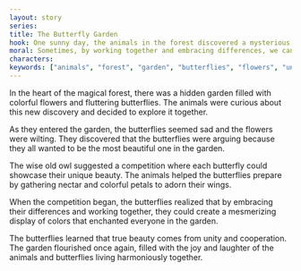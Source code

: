 ```yaml
---
layout: story
series: 
title: The Butterfly Garden
hook: One sunny day, the animals in the forest discovered a mysterious garden. What did they find inside?
moral: Sometimes, by working together and embracing differences, we can solve any problem.
characters: 
keywords: ["animals", "forest", "garden", "butterflies", "flowers", "unity", "cooperation", "beauty", "colorful"]
---
```


In the heart of the magical forest, there was a hidden garden filled with colorful flowers and fluttering butterflies. The animals were curious about this new discovery and decided to explore it together.

As they entered the garden, the butterflies seemed sad and the flowers were wilting. They discovered that the butterflies were arguing because they all wanted to be the most beautiful one in the garden.

The wise old owl suggested a competition where each butterfly could showcase their unique beauty. The animals helped the butterflies prepare by gathering nectar and colorful petals to adorn their wings.

When the competition began, the butterflies realized that by embracing their differences and working together, they could create a mesmerizing display of colors that enchanted everyone in the garden.

The butterflies learned that true beauty comes from unity and cooperation. The garden flourished once again, filled with the joy and laughter of the animals and butterflies living harmoniously together.
